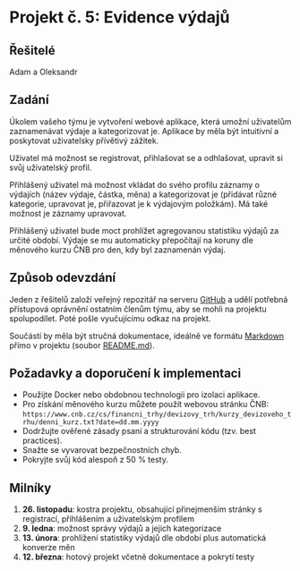 # Projekt č. 5: Evidence výdajů

## Řešitelé
Adam a Oleksandr

## Zadání
Úkolem vašeho týmu je vytvoření webové aplikace, která umožní uživatelům zaznamenávat výdaje a kategorizovat je. Aplikace by měla být intuitivní a poskytovat uživatelsky přívětivý zážitek.

Uživatel má možnost se registrovat, přihlašovat se a odhlašovat, upravit si svůj uživatelský profil.

Přihlášený uživatel má možnost vkládat do svého profilu záznamy o výdajích (název výdaje, částka, měna) a kategorizovat je (přidávat různé kategorie, upravovat je, přiřazovat je k výdajovým položkám). Má také možnost je záznamy upravovat.

Přihlášený uživatel bude moct prohlížet agregovanou statistiku výdajů za určité období. Výdaje se mu automaticky přepočítají na koruny dle měnového kurzu ČNB pro den, kdy byl zaznamenán výdaj.

## Způsob odevzdání
Jeden z řešitelů založí veřejný repozitář na serveru [GitHub](https://github.com/) a udělí potřebná přístupová oprávnění ostatním členům týmu, aby se mohli na projektu spolupodílet. Poté pošle vyučujícímu odkaz na projekt.

Součástí by měla být stručná dokumentace, ideálně ve formátu [Markdown](https://www.markdownguide.org/) přímo v projektu (soubor [README.md](https://docs.github.com/en/repositories/managing-your-repositorys-settings-and-features/customizing-your-repository/about-readmes)).

## Požadavky a doporučení k implementaci
 * Použijte Docker nebo obdobnou technologii pro izolaci aplikace.
 * Pro získání měnového kurzu můžete použít webovou stránku ČNB: `https://www.cnb.cz/cs/financni_trhy/devizovy_trh/kurzy_devizoveho_trhu/denni_kurz.txt?date=dd.mm.yyyy`
 * Dodržujte ověřené zásady psaní a strukturování kódu (tzv. best practices).
 * Snažte se vyvarovat bezpečnostních chyb.
 * Pokryjte svůj kód alespoň z 50 % testy.

## Milníky
 1. **26. listopadu**: kostra projektu, obsahující přinejmenším stránky s registrací, přihlášením a uživatelským profilem
 2. **9. ledna**: možnost správy výdajů a jejich  kategorizace
 3. **13. února**: prohlížení statistiky výdajů dle období plus automatická konverze měn
 4. **12. března**: hotový projekt včetně dokumentace a pokrytí testy
